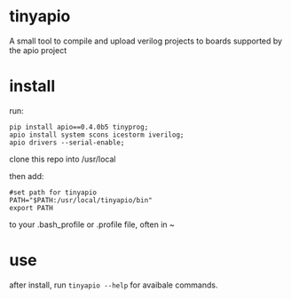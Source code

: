 # tinyapio
A small tool to compile and upload verilog projects to boards supported by the apio project

# install
run:
```
pip install apio==0.4.0b5 tinyprog;
apio install system scons icestorm iverilog;
apio drivers --serial-enable;
```

clone this repo into /usr/local

then add:
```
#set path for tinyapio
PATH="$PATH:/usr/local/tinyapio/bin"
export PATH
```

to your .bash_profile or .profile file, often in ~

# use
after install, run `tinyapio --help` for avaibale commands.
